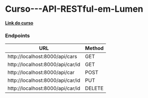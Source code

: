 # Curso---API-RESTful-em-Lumen

#### [Link do curso](https://www.youtube.com/watch?v=8YClxJFJc20&list=PLY2lGxn1rrtEgqgsYvJCkTpUG6KNEI19x)

### Endpoints
| URL  | Method |
| ------------- | ------------- |
| http://localhost:8000/api/cars  | GET  |
| http://localhost:8000/api/car/id  | GET  |
| http://localhost:8000/api/car  | POST  |
| http://localhost:8000/api/car/id  | PUT  |
| http://localhost:8000/api/car/id  | DELETE  |

